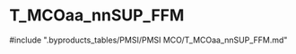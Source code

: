 # T_MCOaa_nnSUP_FFM

<!-- ATTENTION : Ne pas supprimer ou modifier la ligne ci-dessous -->
#include ".byproducts_tables/PMSI/PMSI MCO/T_MCOaa_nnSUP_FFM.md"
<!-- ATTENTION : Ne pas supprimer ou modifier la ligne ci-dessus -->
